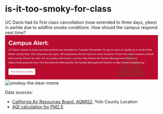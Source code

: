 # is-it-too-smoky-for-class
UC Davis had its first class cancellation (now extended to three days, yikes) in awhile due to wildfire smoke conditions. How should the campus respond next time?
[![campus cancellation](https://github.com/kylezoa/is-it-too-smoky-for-class/blob/master/memes/campusannouncement.JPG)](https://github.com/kylezoa/is-it-too-smoky-for-class/blob/master/memes/news-article.pdf)
![smokey-the-bear-meme](https://i.imgur.com/wfRj0FI.jpg)

Data sources:
* [California Air Resources Board, AQMIS2](https://www.arb.ca.gov/aqmis2/aqdselect.php?tab=daily), Yolo County Location
* [AQI calculation for PM2.5](https://forum.airnowtech.org/t/daily-and-hourly-aqi-pm2-5/171)
